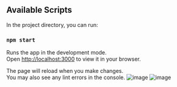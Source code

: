 

## Available Scripts

In the project directory, you can run:

### `npm start`

Runs the app in the development mode.\
Open [http://localhost:3000](http://localhost:3000) to view it in your browser.

The page will reload when you make changes.\
You may also see any lint errors in the console.
![image](https://github.com/user-attachments/assets/e29ce157-f8fe-42fe-bbac-f057c1962ff6)
![image](https://github.com/user-attachments/assets/43fd6f84-e8a1-4cc5-8c5e-d84f8ae298e5)



